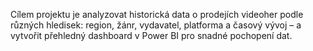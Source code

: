 Cílem projektu je analyzovat historická data o prodejích videoher podle různých hledisek:
region, žánr, vydavatel, platforma a časový vývoj – a vytvořit přehledný dashboard v Power BI pro snadné pochopení dat.
